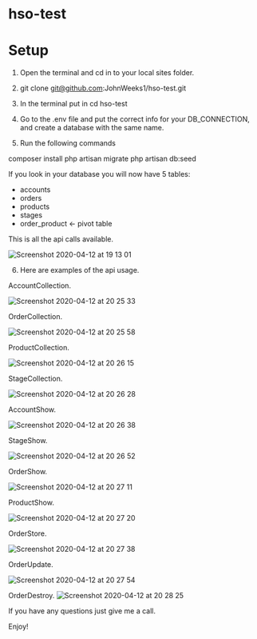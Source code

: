 # hso-test

# Setup

1. Open the terminal and cd in to your local sites folder.

2. git clone git@github.com:JohnWeeks1/hso-test.git

3. In the terminal put in cd hso-test

4. Go to the .env file and put the correct info for your DB_CONNECTION, and create a database with the same name.

5. Run the following commands

composer install
php artisan migrate
php artisan db:seed

If you look in your database you will now have 5 tables:
- accounts
- orders
- products
- stages
- order_product <- pivot table

This is all the api calls available.

![Screenshot 2020-04-12 at 19 13 01](https://user-images.githubusercontent.com/17055567/79076401-bee71800-7cf1-11ea-9f1a-dc8166ca13b3.png)

6. Here are examples of the api usage.

AccountCollection.

![Screenshot 2020-04-12 at 20 25 33](https://user-images.githubusercontent.com/17055567/79077866-43d72f00-7cfc-11ea-9dda-13f253945749.png)

OrderCollection.

![Screenshot 2020-04-12 at 20 25 58](https://user-images.githubusercontent.com/17055567/79077910-9a446d80-7cfc-11ea-95e9-c03b2c89c7ed.png)

ProductCollection.

![Screenshot 2020-04-12 at 20 26 15](https://user-images.githubusercontent.com/17055567/79077926-ba742c80-7cfc-11ea-83c1-c191464e0fed.png)

StageCollection.

![Screenshot 2020-04-12 at 20 26 28](https://user-images.githubusercontent.com/17055567/79077939-cd86fc80-7cfc-11ea-8de9-956f0e9ed0e3.png)

AccountShow.

![Screenshot 2020-04-12 at 20 26 38](https://user-images.githubusercontent.com/17055567/79077948-ded00900-7cfc-11ea-8fd9-0d27ee59a173.png)

StageShow.

![Screenshot 2020-04-12 at 20 26 52](https://user-images.githubusercontent.com/17055567/79077958-ea233480-7cfc-11ea-929e-ec9f977104ac.png)

OrderShow.

![Screenshot 2020-04-12 at 20 27 11](https://user-images.githubusercontent.com/17055567/79077977-08893000-7cfd-11ea-9333-91abfee80acf.png)

ProductShow.

![Screenshot 2020-04-12 at 20 27 20](https://user-images.githubusercontent.com/17055567/79077985-19d23c80-7cfd-11ea-840c-77534a2a5956.png)

OrderStore.

![Screenshot 2020-04-12 at 20 27 38](https://user-images.githubusercontent.com/17055567/79078001-39696500-7cfd-11ea-8f0a-1e0da569913d.png)

OrderUpdate.

![Screenshot 2020-04-12 at 20 27 54](https://user-images.githubusercontent.com/17055567/79078016-4be39e80-7cfd-11ea-9fa0-c7eb6399bc8b.png)

OrderDestroy.
![Screenshot 2020-04-12 at 20 28 25](https://user-images.githubusercontent.com/17055567/79078025-5736ca00-7cfd-11ea-912e-29efbce4b4c1.png)

If you have any questions just give me a call.

Enjoy!


